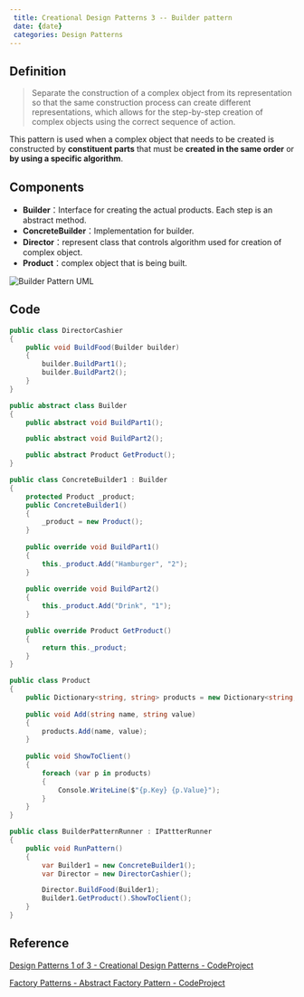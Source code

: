 ```yaml
---
 title: Creational Design Patterns 3 -- Builder pattern
 date: {date}
 categories: Design Patterns
---
```


## Definition
>Separate the construction of a complex object from its representation so that the same construction process can create different representations, which allows for the step-by-step creation of complex objects using the correct sequence of action.

This pattern is used when a complex object that needs to be created is constructed by __constituent parts__ that must be __created in the same order__ or __by using a specific algorithm__.

## Components

* __Builder__：Interface for creating the actual products. Each step is an abstract method.
* __ConcreteBuilder__：Implementation for builder.
* __Director__：represent class that controls algorithm used for creation of complex object.
* __Product__：complex object that is being built.


![Builder Pattern UML](https://www.codeproject.com/KB/architecture/430590/Builder.jpg)

<!-- More -->

## Code
```cs
public class DirectorCashier
{
    public void BuildFood(Builder builder)
    {
        builder.BuildPart1();
        builder.BuildPart2();
    }
}

public abstract class Builder
{
    public abstract void BuildPart1();

    public abstract void BuildPart2();

    public abstract Product GetProduct();
}

public class ConcreteBuilder1 : Builder
{
    protected Product _product;
    public ConcreteBuilder1()
    {
        _product = new Product();
    }
        
    public override void BuildPart1()
    {
        this._product.Add("Hamburger", "2");
    }
        
    public override void BuildPart2()
    {
        this._product.Add("Drink", "1");
    }

    public override Product GetProduct()
    {
        return this._product;
    }
}

public class Product
{
    public Dictionary<string, string> products = new Dictionary<string, string>();
        
    public void Add(string name, string value)
    {
        products.Add(name, value);
    }
        
    public void ShowToClient()
    {
        foreach (var p in products)
        {
            Console.WriteLine($"{p.Key} {p.Value}");
        }
    }
}

public class BuilderPatternRunner : IPattterRunner
{
    public void RunPattern()
    {
        var Builder1 = new ConcreteBuilder1();
        var Director = new DirectorCashier();

        Director.BuildFood(Builder1);
        Builder1.GetProduct().ShowToClient();
    }
}
```
## Reference
[Design Patterns 1 of 3 - Creational Design Patterns - CodeProject](https://www.codeproject.com/Articles/430590/Design-Patterns-of-Creational-Design-Patterns)

[Factory Patterns - Abstract Factory Pattern - CodeProject](https://www.codeproject.com/Articles/1137307/Factory-Patterns-Abstract-Factory-Pattern)